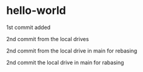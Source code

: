 # hello-world 
1st commit added


2nd commit from the local drives


2nd commit from the local drive in main for rebasing

2nd commit the local drive in main for rabasing


